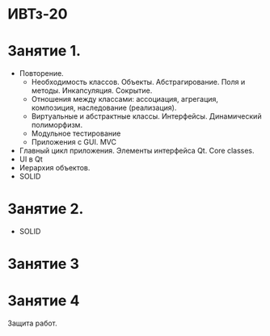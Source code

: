 # ИВТз-20

# Занятие 1. 
- Повторение. 
  - Необходимость классов. Объекты. Абстрагирование. Поля и методы. Инкапсуляция. Сокрытие. 
  - Отношения между классами: ассоциация, агрегация, композиция, наследование (реализация). 
  - Виртуальные и абстрактные классы. Интерфейсы. Динамический полиморфизм.
  - Модульное тестирование
  - Приложения с GUI. MVC
- Главный цикл приложения. Элементы интерфейса Qt. Core classes.
- UI в Qt
- Иерархия объектов.
- SOLID

# Занятие 2. 
- SOLID


# Занятие 3

# Занятие 4
Защита работ.

